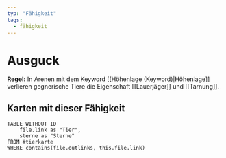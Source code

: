 ```yaml
---
typ: "Fähigkeit"
tags:
  - fähigkeit
---
```


# Ausguck

**Regel:** In Arenen mit dem Keyword [[Höhenlage (Keyword)|Höhenlage]] verlieren gegnerische Tiere die Eigenschaft [[Lauerjäger]] und [[Tarnung]].
## Karten mit dieser Fähigkeit

```dataview
TABLE WITHOUT ID   
	file.link as "Tier",   
	sterne as "Sterne" 
FROM #tierkarte
WHERE contains(file.outlinks, this.file.link)
````

